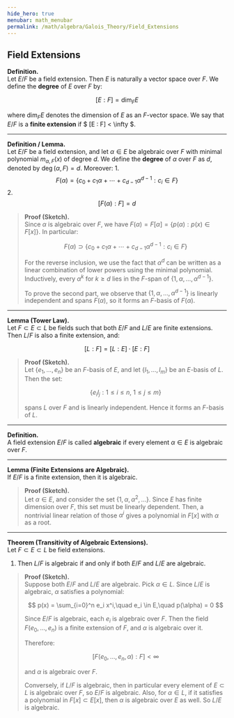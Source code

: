 ```yaml
---
hide_hero: true
menubar: math_menubar
permalink: /math/algebra/Galois_Theory/Field_Extensions
---
```

## Field Extensions

**Definition.**  
Let $E/F$ be a field extension. Then $E$ is naturally a vector space over $F$. We define the **degree** of $E$ over $F$ by:

$$ [E : F] = \dim_F E $$

where $\dim_F E$ denotes the dimension of $E$ as an $F$-vector space. We say that $E/F$ is a **finite extension** if $ [E : F] < \infty $.

---

**Definition / Lemma.**  
Let $E/F$ be a field extension, and let $\alpha \in E$ be algebraic over $F$ with minimal polynomial $m_{\alpha, F}(x)$ of degree $d$.
We define the **degree** of $\alpha$ over $F$ as $d$, denoted by $\deg (\alpha,F) = d.$ Moreover:
1.  
   $$ F(\alpha) = \left\{ c_0 + c_1 \alpha + \cdots + c_{d-1} \alpha^{d-1} : c_i \in F \right\} $$
2.  
   $$ [F(\alpha) : F] = d $$

> **Proof (Sketch).**  
> Since $\alpha$ is algebraic over $F$, we have $F(\alpha) = F[\alpha] = \{ p(\alpha) : p(x) \in F[x] \}$. In particular:
>
> $$ F(\alpha) \supset \left\{ c_0 + c_1 \alpha + \cdots + c_{d-1} \alpha^{d-1} : c_i \in F \right\} $$
>
> For the reverse inclusion, we use the fact that $\alpha^d$ can be written as a linear combination of lower powers using the minimal polynomial. Inductively, every $\alpha^k$ for $k \geq d$ lies in the $F$-span of $\{1, \alpha, \ldots, \alpha^{d-1}\}$.
>
> To prove the second part, we observe that $\{1, \alpha, \ldots, \alpha^{d-1}\}$ is linearly independent and spans $F(\alpha)$, so it forms an $F$-basis of $F(\alpha)$.

---

**Lemma (Tower Law).**  
Let $F \subset E \subset L$ be fields such that both $E/F$ and $L/E$ are finite extensions. Then $L/F$ is also a finite extension, and:

$$ [L : F] = [L : E] \cdot [E : F] $$

> **Proof (Sketch).**  
> Let $\{e_1, \ldots, e_n\}$ be an $F$-basis of $E$, and let $\{l_1, \ldots, l_m\}$ be an $E$-basis of $L$. Then the set:
>
> $$ \{ e_i l_j : 1 \leq i \leq n,\ 1 \leq j \leq m \} $$
>
> spans $L$ over $F$ and is linearly independent. Hence it forms an $F$-basis of $L$.

---

**Definition.**  
A field extension $E/F$ is called **algebraic** if every element $\alpha \in E$ is algebraic over $F$.

---

**Lemma (Finite Extensions are Algebraic).**  
If $E/F$ is a finite extension, then it is algebraic.

> **Proof (Sketch).**  
> Let $\alpha \in E$, and consider the set $\{1, \alpha, \alpha^2, \ldots\}$. Since $E$ has finite dimension over $F$, this set must be linearly dependent. Then, a nontrivial linear relation of those $\alpha^i$ gives a polynomial in $F[x]$ with $\alpha$ as a root.

---

**Theorem (Transitivity of Algebraic Extensions).**  
Let $F \subset E \subset L$ be field extensions. 
1. Then $L/F$ is algebraic if and only if both $E/F$ and $L/E$ are algebraic.

> **Proof (Sketch).**  
> Suppose both $E/F$ and $L/E$ are algebraic. Pick $\alpha \in L$. Since $L/E$ is algebraic, $\alpha$ satisfies a polynomial:
>
> $$ p(x) = \sum_{i=0}^n e_i x^i,\quad e_i \in E,\quad p(\alpha) = 0 $$
>
> Since $E/F$ is algebraic, each $e_i$ is algebraic over $F$. Then the field $F(e_0, \ldots, e_n)$ is a finite extension of $F$, and $\alpha$ is algebraic over it.
>
> Therefore:
>
> $$ [F(e_0, \ldots, e_n, \alpha) : F] < \infty $$
>
> and $\alpha$ is algebraic over $F$.
>
> Conversely, if $L/F$ is algebraic, then in particular every element of $E \subset L$ is algebraic over $F$, so $E/F$ is algebraic. Also, for $\alpha \in L$, if it satisfies a polynomial in $F[x] \subset E[x]$, then $\alpha$ is algebraic over $E$ as well. So $L/E$ is algebraic.
